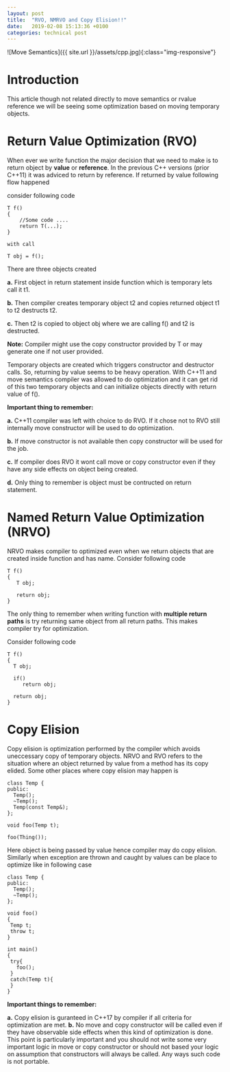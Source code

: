 ```yaml
---
layout: post
title:  "RVO, NMRVO and Copy Elision!!"
date:   2019-02-08 15:13:36 +0100
categories: technical post
---
```


![Move Semantics]({{ site.url }}/assets/cpp.jpg){:class="img-responsive"}

**Introduction**
=====================================================================================================================================
This article though not related directly to move semantics or rvalue reference we will be seeing some optimization based on moving temporary objects.

**Return Value Optimization (RVO)**
=====================================================================================================================================
When ever we write function the major decision that we need to make is to return object by **value** or **reference**.
In the previous C++ versions (prior C++11) it was adviced to return by reference.
If returned by value following flow happened 

consider following code

~~~~~~~~~~~~~~~~~~~~~~~~~~~~~~~~~~~
T f()
{
    //Some code ....
    return T(...);
}

with call 

T obj = f();
~~~~~~~~~~~~~~~~~~~~~~~~~~~~~~~~~~~

There are three objects created 

**a.** First object in return statement inside function which is temporary lets call it t1.

**b.** Then compiler creates temporary object t2 and copies returned object t1 to t2 destructs t2.

**c.** Then t2 is copied to object obj where we are calling f() and t2 is destructed.

**Note:** Compiler might use the copy constructor provided by T or may generate one if not user provided.

Temporary objects are created which triggers constructor and destructor calls. So, returning by value seems to be heavy operation.
With C++11 and move semantics compiler was allowed to do optimization and it can get rid of this two temporary objects and can initialize objects directly with
return value of f().

**Important thing to remember:**

**a.** C++11 compiler was left with choice to do RVO. If it chose not to RVO still internally move constructor will be used to do optimization.

**b.** If move constructor is not available then copy constructor will be used for the job.

**c.** If compiler does RVO it wont call move or copy constructor even if they have any side effects on object being created.

**d.** Only thing to remember is object must be contructed on return statement.

**Named Return Value Optimization (NRVO)**
=====================================================================================================================================
NRVO makes compiler to optimized even when we return objects that are created inside function and has name. Consider following code

~~~~~~~~~~~~~~~~~~~~~~~~~~~~~~~~~~~
T f()
{
   T obj;
   
   return obj;
}
~~~~~~~~~~~~~~~~~~~~~~~~~~~~~~~~~~~

The only thing to remember when writing function with **multiple return paths** is try returning same object from all return paths.
This makes compiler try for optimization. 

Consider following code

~~~~~~~~~~~~~~~~~~~~~~~~~~~~~~~~~~~
T f()
{
  T obj;
  
  if()
     return obj;

  return obj;	 
}
~~~~~~~~~~~~~~~~~~~~~~~~~~~~~~~~~~~

**Copy Elision**
=====================================================================================================================================
Copy elision is optimization performed by the compiler which avoids uneccessary copy of temporary objects.
NRVO and RVO refers to the situation where an object returned by value from a method has its copy elided.
Some other places where copy elision may happen is 

~~~~~~~~~~~~~~~~~~~~~~~~~~~~~~~~~~~
class Temp {
public:
  Temp();
  ~Temp();
  Temp(const Temp&);
};

void foo(Temp t);

foo(Thing());

~~~~~~~~~~~~~~~~~~~~~~~~~~~~~~~~~~~

Here object is being passed by value hence compiler may do copy elision.
Similarly when exception are thrown and caught by values can be place to optimize like in following case

~~~~~~~~~~~~~~~~~~~~~~~~~~~~~~~~~~~
class Temp {
public:
  Temp();
  ~Temp();
};

void foo()
{
 Temp t;
 throw t;
}

int main()
{
 try{
   foo();
 }
 catch(Temp t){
 }
}
~~~~~~~~~~~~~~~~~~~~~~~~~~~~~~~~~~~

**Important things to remember:**

**a.** Copy elision is guranteed in C++17 by compiler if all criteria for optimization are met.
**b.** No move and copy constructor will be called even if they have observable side effects when this kind of optimization is done.
       This point is particularly important and you should not write some very important logic in move or copy constructor or should not based your logic on assumption that constructors will always be called.
       Any ways such code is not portable.